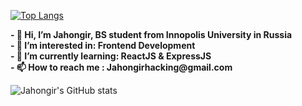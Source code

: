 [![Top Langs](https://github-readme-stats.vercel.app/api/top-langs/?username=Jahongirhacking&layout=compact&show_icons=true&theme=radical)](https://github.com/Jahongirhacking/github-readme-stats)

<b>
- 👋 Hi, I’m Jahongir, BS student from Innopolis University in Russia <br/>
- 👀 I’m interested in: Frontend Development<br/>
- 🌱 I’m currently learning: ReactJS & ExpressJS<br/>
- 📫 How to reach me : Jahongirhacking@gmail.com<br/>
</b>
  
![Jahongir's GitHub stats](https://github-readme-stats.vercel.app/api?username=Jahongirhacking&show_icons=true&theme=radical)

<!---
Jahongirhacking/Jahongirhacking is a ✨ special ✨ repository because its `README.md` (this file) appears on your GitHub profile.
You can click the Preview link to take a look at your changes.
--->
